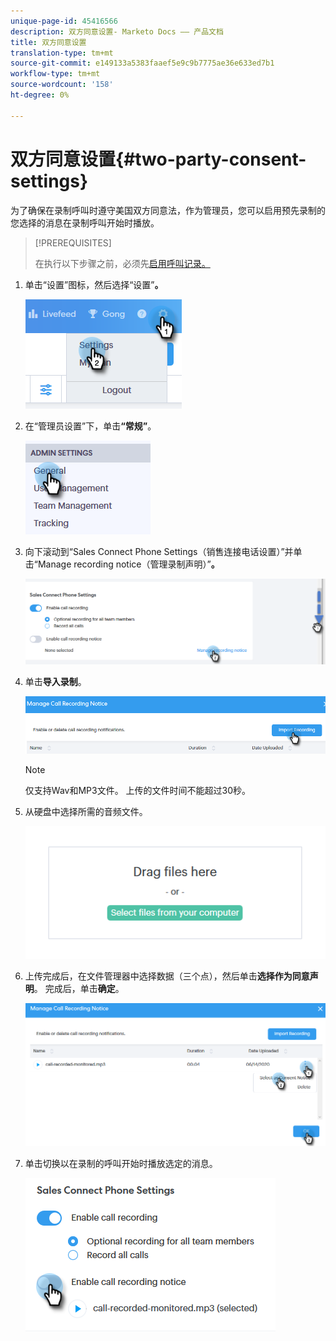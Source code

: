 ```yaml
---
unique-page-id: 45416566
description: 双方同意设置- Marketo Docs —— 产品文档
title: 双方同意设置
translation-type: tm+mt
source-git-commit: e149133a5383faaef5e9c9b7775ae36e633ed7b1
workflow-type: tm+mt
source-wordcount: '158'
ht-degree: 0%

---
```



# 双方同意设置{#two-party-consent-settings}

为了确保在录制呼叫时遵守美国双方同意法，作为管理员，您可以启用预先录制的您选择的消息在录制呼叫开始时播放。

>[!PREREQUISITES]
>
>在执行以下步骤之前，必须先[启用呼叫记录。](http://docs.marketo.com/x/dAC1Ag)

1. 单击“设置”图标，然后选择“设置”**。**

   ![](assets/one-1.png)

1. 在“管理员设置”下，单击&#x200B;**“常规”**。

   ![](assets/two-1.png)

1. 向下滚动到“Sales Connect Phone Settings（销售连接电话设置）”并单击“Manage recording notice（管理录制声明）”**。**

   ![](assets/three-1.png)

1. 单击&#x200B;**导入录制**。

   ![](assets/four-1.png)

   >[!NOTE]
   >
   >仅支持Wav和MP3文件。 上传的文件时间不能超过30秒。

1. 从硬盘中选择所需的音频文件。

   ![](assets/five.png)

1. 上传完成后，在文件管理器中选择数据（三个点），然后单击&#x200B;**选择作为同意声明**。 完成后，单击&#x200B;**确定**。

   ![](assets/six.png)

1. 单击切换以在录制的呼叫开始时播放选定的消息。

   ![](assets/seven.png)

